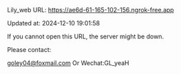 Lily_web URL: https://ae6d-61-165-102-156.ngrok-free.app

Updated at: 2024-12-10 19:01:58

If you cannot open this URL, the server might be down.

Please contact: 

goley04@foxmail.com Or Wechat:GL_yeaH